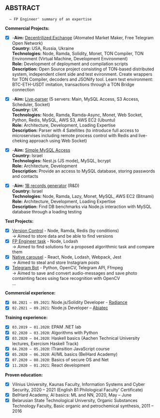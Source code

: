 ## ABSTRACT

      – FP Engineer' summary of an expertise

**Commercial Projects:**

- [x] -**Aim:** [Decentrilized Exchange](https://github.com/lenchevskii/dex-clean) (Atomated Market Maker, Free Telegram Open Network)<br />
      **Country:** USA, Russia, Ukraine<br />
      **Technologies:** Node, Ramda, Solidity, Monet, TON Compiler, TON Environment (Virtual Machine, Development Environment)<br />
      **Role:** Development of deployment and compilation scripts<br />
      **Description:** Open Source project consisting of TON-based distributed system, independent client side and test evironment. Create wrappers for TON Compiler, decoders and JSONify tool. Learn test environment: BTC-ETH-USDT imitation, transactions through a TON Bridge connection

- [x] -**Aim:** [Live-parser](https://github.com/lenchevskii/massive-parser) (5 servers: Main, MySQL Access, S3 Access, Scheduler, Socket)<br />
      **Country:** UK<br />
      **Technologies:** Node, Ramda, Ramda-Async, Monet, Web Socket, Python, Redis, MySQL, AWS S3, AWS EC2 (Ubuntu)<br />
      **Role:** Architecture, Development, Loading Expertise<br />
      **Description:** Parser with 4 Satellites (to introduce full access to microservises including remote process control with Redis and live-cheking approach using Web Socket)

- [x] -**Aim:** [Simple MySQL Access](https://github.com/lenchevskii/yumi-api)<br />
      **Country:** Israel<br />
      **Technologies:** Nest.js (JS mode), MySQL, bcrypt<br />
      **Role:** Architecture, Development<br />
      **Description:** Provide an access to MySQL database, storing passwords and contacts

- [x] -**Aim:** [1B records generator](https://github.com/lenchevskii/generator) (R&D)<br /> 
      **Country:** Israel<br />
      **Technologies:** Node, Ramda, Lazy, Monet, MySQL, AWS EC2 (Bitnami)<br />
      **Role:** Architecture, Development, Loading Expertise<br />
      **Description:** Find DB benchmarks via Node.js interaction with MySQL database through a loading testing

**Test Projects:**

- [x]   [Version Control](https://github.com/lenchevskii/knoow-data-storage-api-excercise) - Node, Ramda, Redis (by conditions)<br />
           → Aimed to store data and be able to find versions
- [x]   [FP Engineer task](https://github.com/lenchevskii/solve-the-word) - Node, Lodash<br />
           → Aimed to find solutions for a proposed algorithmic task and compare them
- [x]   [Native carousel](https://github.com/lenchevskii/visualworm) - React, Node, Lodash, Webpack, Jest<br />
           → Aimed to steal and store Instagram posts
- [x]   [Telegram Bot](https://github.com/lenchevskii/audio_dot_bot) - Python, OpenCV, Telegram API, Ffmpeg<br />
           → Aimed to save and convert audio-messages and save photo containting faces using face recognition with OpenCV<br />
  ...

**Commercial experience:**
 
 - [x] ```08.2021 – 09.2021```: Node.js/Solidity Developer - [Radiance](https://radianceteam.com/)
 - [x] ```02.2021 – 09.2021```: Node.js Developer – [Abiatec](http://abiatec.com/)

**Training experience:**

 - [x] ```03.2019 – 01.2020```: EPAM .NET lab
 - [x] ```02.2020 – 03.2020```: Algorithms with Python
 - [x] ```03.2020 – 04.2020```: Haskell basics (Aachen Technical University lectures, Exercism Haskell Track)
 - [x] ```04.2020 – 05.2020```: ITransition JavaScript course
 - [x] ```05.2020 – 06.2020```: AI/ML basics (BelHard Academy)
 - [x] ```07.2020 – 08.2020```: Basics of secure OS and Net
 - [x] ```11.2020 – 01.2021```: React development

 **Proven education:**

 - [x] Vilnius University, Kaunas Faculty, Information Systems and Cyber Security, 2020 – 2021 (English B1 Philological Faculty’ Certificate)
 - [x] BelHard Academy, AI basics: ML and NN, 2020, May – June
 - [x] Belarusian State Technological University, Organic Substances Technology Faculty, Basic organic and petrochemical synthesis, 2011 – 2016
